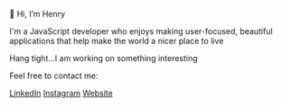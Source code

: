 👋 Hi, I’m Henry

I'm a JavaScript developer who enjoys making user-focused, beautiful applications that help make the world a nicer place to live

Hang tight...I am working on something interesting

Feel free to contact me:

[LinkedIn](https://www.linkedin.com/in/henrytaylor2024/)
[Instagram](https://www.instagram.com/henryjmtee/)
[Website](https://www.taylordev.co)


